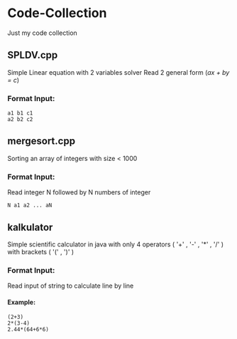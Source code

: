 # Code-Collection
Just my code collection

## **SPLDV.cpp**
Simple Linear equation with 2 variables solver
Read 2 general form (*ax + by = c*)
### Format Input:
```
a1 b1 c1
a2 b2 c2
```
## **mergesort.cpp**
Sorting an array of integers with size < 1000
### Format Input:
Read integer N followed by N numbers of integer
```
N a1 a2 ... aN
```
## **kalkulator**
Simple scientific calculator in java with only 4 operators ( '\+' , '\-' , '\*' , '\/' ) with brackets ( '(' , ')' )
### Format Input:
Read input of string to calculate line by line
#### Example:
```
(2+3)
2*(3-4)
2.44*(64+6*6)
```
